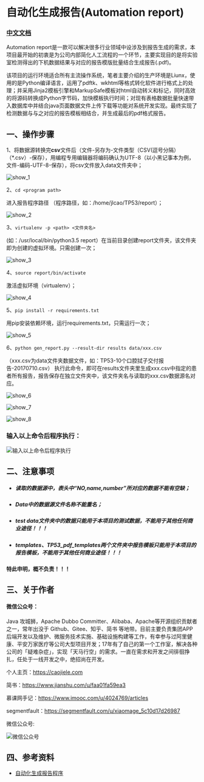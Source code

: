 # 自动化生成报告(Automation report)

### [中文文档](README_zh.md)

Automation report是一款可以解决很多行业领域中设涉及到报告生成的需求，本项目最开始的初衷是为公司内部简化人工流程的一个环节，主要实现目的是将实验室检测得出的下机数据结果与对应的报告模版批量结合生成报告(.pdf)。

该项目的运行环境适合所有主流操作系统，笔者主要介绍的生产环境是Liunx，使用的是Python编译语言，运用了pdftk、wkhtml等格式转化软件进行格式上的处理；并采用Jinja2模板引擎和MarkupSafe模板对html自动转义和标记，同时高效的将源码转换成Python字节码，加快模板执行时间；对现有表格数据批量快速带入数据库中并结合java页面数据文件上传下载等功能对系统开发实现。最终实现了检测数据与与之对应的报告模板相结合，并生成最后的pdf格式报告。

## **一、操作步骤**

1、将数据源转换完**csv**文件后（文件-另存为-文件类型（CSV(逗号分隔）（*.csv）-保存），用编程专用编辑器将编码确认为UTF-8（以小黑记事本为例，文件-编码-UTF-8-保存），将csv文件放入data文件夹中；

![show_1](https://raw.githubusercontent.com/caojiele/Automation-report/master/img_folder/show_1.png)

2、`cd <program path>`  

进入报告程序路径 （<program path>程序路径，如：/home/jlcao/TP53/report）；
  
![show_2](https://raw.githubusercontent.com/caojiele/Automation-report/master/img_folder/show_2.png)

3、`virtualenv -p <path> <文件夹名>`  

(如：/usr/local/bin/python3.5 report）在当前目录创建report文件夹，该文件夹即为创建的虚拟环境。只需创建一次；
  
![show_3](https://raw.githubusercontent.com/caojiele/Automation-report/master/img_folder/show_3.png)

4、`source report/bin/activate`      

激活虚拟环境（virtualenv）；

![show_4](https://raw.githubusercontent.com/caojiele/Automation-report/master/img_folder/show_4.png)

5、`pip install -r requirements.txt`  

用pip安装依赖环境，运行requirements.txt，只需运行一次；

![show_5](https://raw.githubusercontent.com/caojiele/Automation-report/master/img_folder/show_5.png)

6、`python gen_report.py --result-dir results data/xxx.csv` 

（xxx.csv为data文件夹数据文件，如：TP53-10个口腔拭子交付报告-20170710.csv） 执行此命令，即可在results文件夹里生成xxx.csv中指定的患者所有报告，报告保存在独立文件夹中，该文件夹名与读取的xxx.csv数据源名对应。

![show_6](https://raw.githubusercontent.com/caojiele/Automation-report/master/img_folder/show_6.png)

![show_7](https://raw.githubusercontent.com/caojiele/Automation-report/master/img_folder/show_7.png)

![show_8](https://raw.githubusercontent.com/caojiele/Automation-report/master/img_folder/show_8.png)

### 输入以上命令后程序执行：

![输入以上命令后程序执行](https://raw.githubusercontent.com/caojiele/Automation-report/master/img_folder/Dynamic_figure1.gif)

## **二、注意事项**

* ##### 读取的数据源中，表头中“NO,name,number”所对应的数据不能有空缺；
* ##### Data中的数据源文件名称不能重名；
* ##### test data文件夹中的数据只能用于本项目的测试数据，不能用于其他任何商业途径！！！
* ##### templates、TP53_pdf_templates两个文件夹中报告模板只能用于本项目的报告模板，不能用于其他任何商业途径！！！

#### 特此申明，概不负责！！！

## **三、关于作者**

#### 微信公众号：
Java 攻城狮，Apache Dubbo Committer、Alibaba、Apache等开源组织贡献者之一，常年出没于 Github、Gitee、知乎、简书 等地带。目前主要负责集团APP后端开发以及维护、微服务技术实施、基础设施构建等工作，有幸参与过阿里健康、平安万家医疗等公司大型项目开发；17年有了自己的第一个工作室，解决各种公司的「疑难杂症」，实现「天马行空」的需求。一直在需求和开发之间徘徊挣扎，任处于一线开发之中，绝招尚在开发。

个人主页：https://caojiele.com

简书：https://www.jianshu.com/u/faa01fa59ea3

慕课网手记：https://www.imooc.com/u/4024769/articles

segmentfault：https://segmentfault.com/u/xiaomage_5c10d17d26987
    
微信公众号:

 ![微信公众号](https://raw.githubusercontent.com/caojiele/resume/master/img-folder/qrcode.jpg)

## **四、参考资料**

* [自动化生成报告程序](https://www.jianshu.com/p/86d4ef73ca72)
